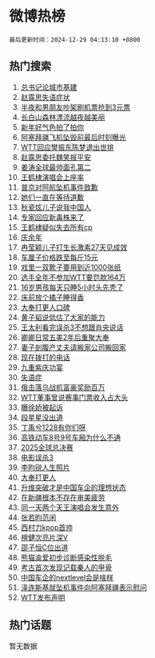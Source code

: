 # 微博热榜

`最后更新时间：2024-12-29 04:13:10 +0800`

## 热门搜索

1. [总书记论城市基建](https://m.weibo.cn/search?containerid=100103type%3D1%26t%3D10%26q%3D%23%E6%80%BB%E4%B9%A6%E8%AE%B0%E8%AE%BA%E5%9F%8E%E5%B8%82%E5%9F%BA%E5%BB%BA%23&stream_entry_id=51&isnewpage=1&extparam=seat%3D1%26pos%3D0%26cate%3D10103%26q%3D%2523%25E6%2580%25BB%25E4%25B9%25A6%25E8%25AE%25B0%25E8%25AE%25BA%25E5%259F%258E%25E5%25B8%2582%25E5%259F%25BA%25E5%25BB%25BA%2523%26filter_type%3Drealtimehot%26dgr%3D0%26c_type%3D51%26stream_entry_id%3D51%26display_time%3D1735416789%26pre_seqid%3D173541678915002135665111)
1. [赵露思失语症状](https://m.weibo.cn/search?containerid=100103type%3D1%26t%3D10%26q%3D%23%E8%B5%B5%E9%9C%B2%E6%80%9D%E5%A4%B1%E8%AF%AD%E7%97%87%E7%8A%B6%23&stream_entry_id=31&isnewpage=1&extparam=seat%3D1%26cate%3D5001%26band_rank%3D1%26flag%3D2%26stream_entry_id%3D31%26lcate%3D5001%26pos%3D0%26realpos%3D1%26q%3D%2523%25E8%25B5%25B5%25E9%259C%25B2%25E6%2580%259D%25E5%25A4%25B1%25E8%25AF%25AD%25E7%2597%2587%25E7%258A%25B6%2523%26dgr%3D0%26c_type%3D31%26filter_type%3Drealtimehot%26display_time%3D1735416789%26pre_seqid%3D173541678915002135665111)
1. [半夜和男朋友吵架刷机票抢到3元票](https://m.weibo.cn/search?containerid=100103type%3D1%26t%3D10%26q%3D%23%E5%8D%8A%E5%A4%9C%E5%92%8C%E7%94%B7%E6%9C%8B%E5%8F%8B%E5%90%B5%E6%9E%B6%E5%88%B7%E6%9C%BA%E7%A5%A8%E6%8A%A2%E5%88%B03%E5%85%83%E7%A5%A8%23&stream_entry_id=31&isnewpage=1&extparam=seat%3D1%26cate%3D5001%26band_rank%3D2%26flag%3D2%26stream_entry_id%3D31%26lcate%3D5001%26pos%3D1%26realpos%3D2%26q%3D%2523%25E5%258D%258A%25E5%25A4%259C%25E5%2592%258C%25E7%2594%25B7%25E6%259C%258B%25E5%258F%258B%25E5%2590%25B5%25E6%259E%25B6%25E5%2588%25B7%25E6%259C%25BA%25E7%25A5%25A8%25E6%258A%25A2%25E5%2588%25B03%25E5%2585%2583%25E7%25A5%25A8%2523%26dgr%3D0%26c_type%3D31%26filter_type%3Drealtimehot%26display_time%3D1735416789%26pre_seqid%3D173541678915002135665111)
1. [长白山森林漂流越夜越美丽](https://m.weibo.cn/search?containerid=100103type%3D1%26t%3D10%26q%3D%23%E9%95%BF%E7%99%BD%E5%B1%B1%E6%A3%AE%E6%9E%97%E6%BC%82%E6%B5%81%E8%B6%8A%E5%A4%9C%E8%B6%8A%E7%BE%8E%E4%B8%BD%23&stream_entry_id=31&isnewpage=1&extparam=seat%3D1%26cate%3D5001%26band_rank%3D3%26flag%3D0%26stream_entry_id%3D31%26lcate%3D5001%26pos%3D2%26realpos%3D3%26q%3D%2523%25E9%2595%25BF%25E7%2599%25BD%25E5%25B1%25B1%25E6%25A3%25AE%25E6%259E%2597%25E6%25BC%2582%25E6%25B5%2581%25E8%25B6%258A%25E5%25A4%259C%25E8%25B6%258A%25E7%25BE%258E%25E4%25B8%25BD%2523%26dgr%3D0%26c_type%3D31%26filter_type%3Drealtimehot%26display_time%3D1735416789%26pre_seqid%3D173541678915002135665111)
1. [新年好气色拍了拍你](https://m.weibo.cn/search?containerid=100103type%3D1%26t%3D10%26q%3D%23%E6%96%B0%E5%B9%B4%E5%A5%BD%E6%B0%94%E8%89%B2%E6%8B%8D%E4%BA%86%E6%8B%8D%E4%BD%A0%23&stream_entry_id=31&isnewpage=1&extparam=seat%3D1%26cate%3D5001%26band_rank%3D4%26stream_entry_id%3D31%26is_ad_pos%3D1%26lcate%3D5001%26pos%3D3%26topic_ad%3D1%26q%3D%2523%25E6%2596%25B0%25E5%25B9%25B4%25E5%25A5%25BD%25E6%25B0%2594%25E8%2589%25B2%25E6%258B%258D%25E4%25BA%2586%25E6%258B%258D%25E4%25BD%25A0%2523%26filter_type%3Drealtimehot%26dgr%3D0%26c_type%3D31%26adid%3D270999%26display_time%3D1735416789%26pre_seqid%3D173541678915002135665111)
1. [阿塞拜疆飞机坠毁前最后时刻曝光](https://m.weibo.cn/search?containerid=100103type%3D1%26t%3D10%26q%3D%23%E9%98%BF%E5%A1%9E%E6%8B%9C%E7%96%86%E9%A3%9E%E6%9C%BA%E5%9D%A0%E6%AF%81%E5%89%8D%E6%9C%80%E5%90%8E%E6%97%B6%E5%88%BB%E6%9B%9D%E5%85%89%23&stream_entry_id=31&isnewpage=1&extparam=seat%3D1%26cate%3D5001%26band_rank%3D4%26flag%3D1%26stream_entry_id%3D31%26lcate%3D5001%26pos%3D4%26realpos%3D4%26q%3D%2523%25E9%2598%25BF%25E5%25A1%259E%25E6%258B%259C%25E7%2596%2586%25E9%25A3%259E%25E6%259C%25BA%25E5%259D%25A0%25E6%25AF%2581%25E5%2589%258D%25E6%259C%2580%25E5%2590%258E%25E6%2597%25B6%25E5%2588%25BB%25E6%259B%259D%25E5%2585%2589%2523%26dgr%3D0%26c_type%3D31%26filter_type%3Drealtimehot%26display_time%3D1735416789%26pre_seqid%3D173541678915002135665111)
1. [WTT回应樊振东陈梦退出世排](https://m.weibo.cn/search?containerid=100103type%3D1%26t%3D10%26q%3DWTT%E5%9B%9E%E5%BA%94%E6%A8%8A%E6%8C%AF%E4%B8%9C%E9%99%88%E6%A2%A6%E9%80%80%E5%87%BA%E4%B8%96%E6%8E%92&stream_entry_id=31&isnewpage=1&extparam=seat%3D1%26cate%3D5001%26band_rank%3D5%26flag%3D16%26stream_entry_id%3D31%26lcate%3D5001%26pos%3D5%26realpos%3D5%26q%3DWTT%25E5%259B%259E%25E5%25BA%2594%25E6%25A8%258A%25E6%258C%25AF%25E4%25B8%259C%25E9%2599%2588%25E6%25A2%25A6%25E9%2580%2580%25E5%2587%25BA%25E4%25B8%2596%25E6%258E%2592%26dgr%3D0%26c_type%3D31%26filter_type%3Drealtimehot%26display_time%3D1735416789%26pre_seqid%3D173541678915002135665111)
1. [赵露思委托魏笑报平安](https://m.weibo.cn/search?containerid=100103type%3D1%26t%3D10%26q%3D%E8%B5%B5%E9%9C%B2%E6%80%9D%E5%A7%94%E6%89%98%E9%AD%8F%E7%AC%91%E6%8A%A5%E5%B9%B3%E5%AE%89&stream_entry_id=31&isnewpage=1&extparam=seat%3D1%26cate%3D5001%26band_rank%3D6%26flag%3D2%26stream_entry_id%3D31%26lcate%3D5001%26pos%3D6%26realpos%3D6%26q%3D%25E8%25B5%25B5%25E9%259C%25B2%25E6%2580%259D%25E5%25A7%2594%25E6%2589%2598%25E9%25AD%258F%25E7%25AC%2591%25E6%258A%25A5%25E5%25B9%25B3%25E5%25AE%2589%26dgr%3D0%26c_type%3D31%26filter_type%3Drealtimehot%26display_time%3D1735416789%26pre_seqid%3D173541678915002135665111)
1. [姜涛全球最帅面孔第二](https://m.weibo.cn/search?containerid=100103type%3D1%26t%3D10%26q%3D%E5%A7%9C%E6%B6%9B%E5%85%A8%E7%90%83%E6%9C%80%E5%B8%85%E9%9D%A2%E5%AD%94%E7%AC%AC%E4%BA%8C&stream_entry_id=31&isnewpage=1&extparam=seat%3D1%26cate%3D5001%26band_rank%3D7%26flag%3D2%26stream_entry_id%3D31%26lcate%3D5001%26pos%3D7%26realpos%3D7%26q%3D%25E5%25A7%259C%25E6%25B6%259B%25E5%2585%25A8%25E7%2590%2583%25E6%259C%2580%25E5%25B8%2585%25E9%259D%25A2%25E5%25AD%2594%25E7%25AC%25AC%25E4%25BA%258C%26dgr%3D0%26c_type%3D31%26filter_type%3Drealtimehot%26display_time%3D1735416789%26pre_seqid%3D173541678915002135665111)
1. [王鹤棣演唱会上座率](https://m.weibo.cn/search?containerid=100103type%3D1%26t%3D10%26q%3D%23%E7%8E%8B%E9%B9%A4%E6%A3%A3%E6%BC%94%E5%94%B1%E4%BC%9A%E4%B8%8A%E5%BA%A7%E7%8E%87%23&stream_entry_id=31&isnewpage=1&extparam=seat%3D1%26cate%3D5001%26band_rank%3D8%26flag%3D2%26stream_entry_id%3D31%26lcate%3D5001%26pos%3D8%26realpos%3D8%26q%3D%2523%25E7%258E%258B%25E9%25B9%25A4%25E6%25A3%25A3%25E6%25BC%2594%25E5%2594%25B1%25E4%25BC%259A%25E4%25B8%258A%25E5%25BA%25A7%25E7%258E%2587%2523%26dgr%3D0%26c_type%3D31%26filter_type%3Drealtimehot%26display_time%3D1735416789%26pre_seqid%3D173541678915002135665111)
1. [普京对阿航坠机事件致歉](https://m.weibo.cn/search?containerid=100103type%3D1%26t%3D10%26q%3D%23%E6%99%AE%E4%BA%AC%E5%AF%B9%E9%98%BF%E8%88%AA%E5%9D%A0%E6%9C%BA%E4%BA%8B%E4%BB%B6%E8%87%B4%E6%AD%89%23&stream_entry_id=31&isnewpage=1&extparam=seat%3D1%26cate%3D5001%26band_rank%3D9%26flag%3D0%26stream_entry_id%3D31%26lcate%3D5001%26pos%3D9%26realpos%3D9%26q%3D%2523%25E6%2599%25AE%25E4%25BA%25AC%25E5%25AF%25B9%25E9%2598%25BF%25E8%2588%25AA%25E5%259D%25A0%25E6%259C%25BA%25E4%25BA%258B%25E4%25BB%25B6%25E8%2587%25B4%25E6%25AD%2589%2523%26dgr%3D0%26c_type%3D31%26filter_type%3Drealtimehot%26display_time%3D1735416789%26pre_seqid%3D173541678915002135665111)
1. [她们一直在等待道歉](https://m.weibo.cn/search?containerid=100103type%3D1%26t%3D10%26q%3D%23%E5%A5%B9%E4%BB%AC%E4%B8%80%E7%9B%B4%E5%9C%A8%E7%AD%89%E5%BE%85%E9%81%93%E6%AD%89%23&stream_entry_id=31&isnewpage=1&extparam=seat%3D1%26cate%3D5001%26band_rank%3D10%26flag%3D1%26stream_entry_id%3D31%26lcate%3D5001%26pos%3D10%26realpos%3D10%26q%3D%2523%25E5%25A5%25B9%25E4%25BB%25AC%25E4%25B8%2580%25E7%259B%25B4%25E5%259C%25A8%25E7%25AD%2589%25E5%25BE%2585%25E9%2581%2593%25E6%25AD%2589%2523%26dgr%3D0%26c_type%3D31%26filter_type%3Drealtimehot%26display_time%3D1735416789%26pre_seqid%3D173541678915002135665111)
1. [秋瓷炫儿子说我中国人](https://m.weibo.cn/search?containerid=100103type%3D1%26t%3D10%26q%3D%23%E7%A7%8B%E7%93%B7%E7%82%AB%E5%84%BF%E5%AD%90%E8%AF%B4%E6%88%91%E4%B8%AD%E5%9B%BD%E4%BA%BA%23&stream_entry_id=31&isnewpage=1&extparam=seat%3D1%26cate%3D5001%26band_rank%3D11%26flag%3D2%26stream_entry_id%3D31%26lcate%3D5001%26pos%3D11%26realpos%3D11%26q%3D%2523%25E7%25A7%258B%25E7%2593%25B7%25E7%2582%25AB%25E5%2584%25BF%25E5%25AD%2590%25E8%25AF%25B4%25E6%2588%2591%25E4%25B8%25AD%25E5%259B%25BD%25E4%25BA%25BA%2523%26dgr%3D0%26c_type%3D31%26filter_type%3Drealtimehot%26display_time%3D1735416789%26pre_seqid%3D173541678915002135665111)
1. [专家回应新毒株来了](https://m.weibo.cn/search?containerid=100103type%3D1%26t%3D10%26q%3D%23%E4%B8%93%E5%AE%B6%E5%9B%9E%E5%BA%94%E6%96%B0%E6%AF%92%E6%A0%AA%E6%9D%A5%E4%BA%86%23&stream_entry_id=31&isnewpage=1&extparam=seat%3D1%26cate%3D5001%26band_rank%3D12%26flag%3D0%26stream_entry_id%3D31%26lcate%3D5001%26pos%3D12%26realpos%3D12%26q%3D%2523%25E4%25B8%2593%25E5%25AE%25B6%25E5%259B%259E%25E5%25BA%2594%25E6%2596%25B0%25E6%25AF%2592%25E6%25A0%25AA%25E6%259D%25A5%25E4%25BA%2586%2523%26dgr%3D0%26c_type%3D31%26filter_type%3Drealtimehot%26display_time%3D1735416789%26pre_seqid%3D173541678915002135665111)
1. [王鹤棣疑似失去所有cp](https://m.weibo.cn/search?containerid=100103type%3D1%26t%3D10%26q%3D%23%E7%8E%8B%E9%B9%A4%E6%A3%A3%E7%96%91%E4%BC%BC%E5%A4%B1%E5%8E%BB%E6%89%80%E6%9C%89cp%23&stream_entry_id=31&isnewpage=1&extparam=seat%3D1%26cate%3D5001%26band_rank%3D13%26flag%3D2%26stream_entry_id%3D31%26lcate%3D5001%26pos%3D13%26realpos%3D13%26q%3D%2523%25E7%258E%258B%25E9%25B9%25A4%25E6%25A3%25A3%25E7%2596%2591%25E4%25BC%25BC%25E5%25A4%25B1%25E5%258E%25BB%25E6%2589%2580%25E6%259C%2589cp%2523%26dgr%3D0%26c_type%3D31%26filter_type%3Drealtimehot%26display_time%3D1735416789%26pre_seqid%3D173541678915002135665111)
1. [庆余年](https://m.weibo.cn/search?containerid=100103type%3D1%26t%3D10%26q%3D%E5%BA%86%E4%BD%99%E5%B9%B4&stream_entry_id=31&isnewpage=1&extparam=seat%3D1%26cate%3D5001%26band_rank%3D14%26flag%3D0%26stream_entry_id%3D31%26lcate%3D5001%26pos%3D14%26realpos%3D14%26q%3D%25E5%25BA%2586%25E4%25BD%2599%25E5%25B9%25B4%26dgr%3D0%26c_type%3D31%26filter_type%3Drealtimehot%26display_time%3D1735416789%26pre_seqid%3D173541678915002135665111)
1. [冉莹颖儿子打生长激素27天见成效](https://m.weibo.cn/search?containerid=100103type%3D1%26t%3D10%26q%3D%23%E5%86%89%E8%8E%B9%E9%A2%96%E5%84%BF%E5%AD%90%E6%89%93%E7%94%9F%E9%95%BF%E6%BF%80%E7%B4%A027%E5%A4%A9%E8%A7%81%E6%88%90%E6%95%88%23&stream_entry_id=31&isnewpage=1&extparam=seat%3D1%26cate%3D5001%26band_rank%3D15%26flag%3D0%26stream_entry_id%3D31%26lcate%3D5001%26pos%3D15%26realpos%3D15%26q%3D%2523%25E5%2586%2589%25E8%258E%25B9%25E9%25A2%2596%25E5%2584%25BF%25E5%25AD%2590%25E6%2589%2593%25E7%2594%259F%25E9%2595%25BF%25E6%25BF%2580%25E7%25B4%25A027%25E5%25A4%25A9%25E8%25A7%2581%25E6%2588%2590%25E6%2595%2588%2523%26dgr%3D0%26c_type%3D31%26filter_type%3Drealtimehot%26display_time%3D1735416789%26pre_seqid%3D173541678915002135665111)
1. [车厘子价格跌至每斤15元](https://m.weibo.cn/search?containerid=100103type%3D1%26t%3D10%26q%3D%23%E8%BD%A6%E5%8E%98%E5%AD%90%E4%BB%B7%E6%A0%BC%E8%B7%8C%E8%87%B3%E6%AF%8F%E6%96%A415%E5%85%83%23&stream_entry_id=31&isnewpage=1&extparam=seat%3D1%26cate%3D5001%26band_rank%3D16%26flag%3D0%26stream_entry_id%3D31%26lcate%3D5001%26pos%3D16%26realpos%3D16%26q%3D%2523%25E8%25BD%25A6%25E5%258E%2598%25E5%25AD%2590%25E4%25BB%25B7%25E6%25A0%25BC%25E8%25B7%258C%25E8%2587%25B3%25E6%25AF%258F%25E6%2596%25A415%25E5%2585%2583%2523%26dgr%3D0%26c_type%3D31%26filter_type%3Drealtimehot%26display_time%3D1735416789%26pre_seqid%3D173541678915002135665111)
1. [戏里一双靴子要用到近1000张纸](https://m.weibo.cn/search?containerid=100103type%3D1%26t%3D10%26q%3D%23%E6%88%8F%E9%87%8C%E4%B8%80%E5%8F%8C%E9%9D%B4%E5%AD%90%E8%A6%81%E7%94%A8%E5%88%B0%E8%BF%911000%E5%BC%A0%E7%BA%B8%23&stream_entry_id=31&isnewpage=1&extparam=seat%3D1%26cate%3D5001%26band_rank%3D17%26flag%3D0%26stream_entry_id%3D31%26lcate%3D5001%26pos%3D17%26realpos%3D17%26q%3D%2523%25E6%2588%258F%25E9%2587%258C%25E4%25B8%2580%25E5%258F%258C%25E9%259D%25B4%25E5%25AD%2590%25E8%25A6%2581%25E7%2594%25A8%25E5%2588%25B0%25E8%25BF%25911000%25E5%25BC%25A0%25E7%25BA%25B8%2523%26dgr%3D0%26c_type%3D31%26filter_type%3Drealtimehot%26display_time%3D1735416789%26pre_seqid%3D173541678915002135665111)
1. [选手全年不参加WTT要罚款164万](https://m.weibo.cn/search?containerid=100103type%3D1%26t%3D10%26q%3D%23%E9%80%89%E6%89%8B%E5%85%A8%E5%B9%B4%E4%B8%8D%E5%8F%82%E5%8A%A0WTT%E8%A6%81%E7%BD%9A%E6%AC%BE164%E4%B8%87%23&stream_entry_id=31&isnewpage=1&extparam=seat%3D1%26cate%3D5001%26band_rank%3D18%26flag%3D0%26stream_entry_id%3D31%26lcate%3D5001%26pos%3D18%26realpos%3D18%26q%3D%2523%25E9%2580%2589%25E6%2589%258B%25E5%2585%25A8%25E5%25B9%25B4%25E4%25B8%258D%25E5%258F%2582%25E5%258A%25A0WTT%25E8%25A6%2581%25E7%25BD%259A%25E6%25AC%25BE164%25E4%25B8%2587%2523%26dgr%3D0%26c_type%3D31%26filter_type%3Drealtimehot%26display_time%3D1735416789%26pre_seqid%3D173541678915002135665111)
1. [16岁男孩每天只睡5小时头先秃了](https://m.weibo.cn/search?containerid=100103type%3D1%26t%3D10%26q%3D%2316%E5%B2%81%E7%94%B7%E5%AD%A9%E6%AF%8F%E5%A4%A9%E5%8F%AA%E7%9D%A15%E5%B0%8F%E6%97%B6%E5%A4%B4%E5%85%88%E7%A7%83%E4%BA%86%23&stream_entry_id=31&isnewpage=1&extparam=seat%3D1%26cate%3D5001%26band_rank%3D19%26flag%3D0%26stream_entry_id%3D31%26lcate%3D5001%26pos%3D19%26realpos%3D19%26q%3D%252316%25E5%25B2%2581%25E7%2594%25B7%25E5%25AD%25A9%25E6%25AF%258F%25E5%25A4%25A9%25E5%258F%25AA%25E7%259D%25A15%25E5%25B0%258F%25E6%2597%25B6%25E5%25A4%25B4%25E5%2585%2588%25E7%25A7%2583%25E4%25BA%2586%2523%26dgr%3D0%26c_type%3D31%26filter_type%3Drealtimehot%26display_time%3D1735416789%26pre_seqid%3D173541678915002135665111)
1. [床前放个橘子睡得香](https://m.weibo.cn/search?containerid=100103type%3D1%26t%3D10%26q%3D%23%E5%BA%8A%E5%89%8D%E6%94%BE%E4%B8%AA%E6%A9%98%E5%AD%90%E7%9D%A1%E5%BE%97%E9%A6%99%23&stream_entry_id=31&isnewpage=1&extparam=seat%3D1%26cate%3D5001%26band_rank%3D20%26flag%3D0%26stream_entry_id%3D31%26lcate%3D5001%26pos%3D20%26realpos%3D20%26q%3D%2523%25E5%25BA%258A%25E5%2589%258D%25E6%2594%25BE%25E4%25B8%25AA%25E6%25A9%2598%25E5%25AD%2590%25E7%259D%25A1%25E5%25BE%2597%25E9%25A6%2599%2523%26dgr%3D0%26c_type%3D31%26filter_type%3Drealtimehot%26display_time%3D1735416789%26pre_seqid%3D173541678915002135665111)
1. [大奉打更人口碑](https://m.weibo.cn/search?containerid=100103type%3D1%26t%3D10%26q%3D%23%E5%A4%A7%E5%A5%89%E6%89%93%E6%9B%B4%E4%BA%BA%E5%8F%A3%E7%A2%91%23&stream_entry_id=31&isnewpage=1&extparam=seat%3D1%26cate%3D5001%26band_rank%3D21%26flag%3D0%26stream_entry_id%3D31%26lcate%3D5001%26pos%3D21%26realpos%3D21%26q%3D%2523%25E5%25A4%25A7%25E5%25A5%2589%25E6%2589%2593%25E6%259B%25B4%25E4%25BA%25BA%25E5%258F%25A3%25E7%25A2%2591%2523%26dgr%3D0%26c_type%3D31%26filter_type%3Drealtimehot%26display_time%3D1735416789%26pre_seqid%3D173541678915002135665111)
1. [黄子韬说低估了大家的能力](https://m.weibo.cn/search?containerid=100103type%3D1%26t%3D10%26q%3D%23%E9%BB%84%E5%AD%90%E9%9F%AC%E8%AF%B4%E4%BD%8E%E4%BC%B0%E4%BA%86%E5%A4%A7%E5%AE%B6%E7%9A%84%E8%83%BD%E5%8A%9B%23&stream_entry_id=31&isnewpage=1&extparam=seat%3D1%26cate%3D5001%26band_rank%3D22%26flag%3D1%26stream_entry_id%3D31%26lcate%3D5001%26pos%3D22%26realpos%3D22%26q%3D%2523%25E9%25BB%2584%25E5%25AD%2590%25E9%259F%25AC%25E8%25AF%25B4%25E4%25BD%258E%25E4%25BC%25B0%25E4%25BA%2586%25E5%25A4%25A7%25E5%25AE%25B6%25E7%259A%2584%25E8%2583%25BD%25E5%258A%259B%2523%26dgr%3D0%26c_type%3D31%26filter_type%3Drealtimehot%26display_time%3D1735416789%26pre_seqid%3D173541678915002135665111)
1. [王太利看完误杀3不想跟肖央说话](https://m.weibo.cn/search?containerid=100103type%3D1%26t%3D10%26q%3D%E7%8E%8B%E5%A4%AA%E5%88%A9%E7%9C%8B%E5%AE%8C%E8%AF%AF%E6%9D%803%E4%B8%8D%E6%83%B3%E8%B7%9F%E8%82%96%E5%A4%AE%E8%AF%B4%E8%AF%9D&stream_entry_id=31&isnewpage=1&extparam=seat%3D1%26cate%3D5001%26band_rank%3D23%26flag%3D0%26stream_entry_id%3D31%26lcate%3D5001%26pos%3D23%26realpos%3D23%26q%3D%25E7%258E%258B%25E5%25A4%25AA%25E5%2588%25A9%25E7%259C%258B%25E5%25AE%258C%25E8%25AF%25AF%25E6%259D%25803%25E4%25B8%258D%25E6%2583%25B3%25E8%25B7%259F%25E8%2582%2596%25E5%25A4%25AE%25E8%25AF%25B4%25E8%25AF%259D%26dgr%3D0%26c_type%3D31%26filter_type%3Drealtimehot%26display_time%3D1735416789%26pre_seqid%3D173541678915002135665111)
1. [卿卿日常五美2年后重聚大奉](https://m.weibo.cn/search?containerid=100103type%3D1%26t%3D10%26q%3D%E5%8D%BF%E5%8D%BF%E6%97%A5%E5%B8%B8%E4%BA%94%E7%BE%8E2%E5%B9%B4%E5%90%8E%E9%87%8D%E8%81%9A%E5%A4%A7%E5%A5%89&stream_entry_id=31&isnewpage=1&extparam=seat%3D1%26cate%3D5001%26band_rank%3D24%26flag%3D0%26stream_entry_id%3D31%26lcate%3D5001%26pos%3D24%26realpos%3D24%26q%3D%25E5%258D%25BF%25E5%258D%25BF%25E6%2597%25A5%25E5%25B8%25B8%25E4%25BA%2594%25E7%25BE%258E2%25E5%25B9%25B4%25E5%2590%258E%25E9%2587%258D%25E8%2581%259A%25E5%25A4%25A7%25E5%25A5%2589%26dgr%3D0%26c_type%3D31%26filter_type%3Drealtimehot%26display_time%3D1735416789%26pre_seqid%3D173541678915002135665111)
1. [妻子剖腹产丈夫请搬家公司搬回家](https://m.weibo.cn/search?containerid=100103type%3D1%26t%3D10%26q%3D%23%E5%A6%BB%E5%AD%90%E5%89%96%E8%85%B9%E4%BA%A7%E4%B8%88%E5%A4%AB%E8%AF%B7%E6%90%AC%E5%AE%B6%E5%85%AC%E5%8F%B8%E6%90%AC%E5%9B%9E%E5%AE%B6%23&stream_entry_id=31&isnewpage=1&extparam=seat%3D1%26cate%3D5001%26band_rank%3D25%26flag%3D0%26stream_entry_id%3D31%26lcate%3D5001%26pos%3D25%26realpos%3D25%26q%3D%2523%25E5%25A6%25BB%25E5%25AD%2590%25E5%2589%2596%25E8%2585%25B9%25E4%25BA%25A7%25E4%25B8%2588%25E5%25A4%25AB%25E8%25AF%25B7%25E6%2590%25AC%25E5%25AE%25B6%25E5%2585%25AC%25E5%258F%25B8%25E6%2590%25AC%25E5%259B%259E%25E5%25AE%25B6%2523%26dgr%3D0%26c_type%3D31%26filter_type%3Drealtimehot%26display_time%3D1735416789%26pre_seqid%3D173541678915002135665111)
1. [现在拨打的电话](https://m.weibo.cn/search?containerid=100103type%3D1%26t%3D10%26q%3D%E7%8E%B0%E5%9C%A8%E6%8B%A8%E6%89%93%E7%9A%84%E7%94%B5%E8%AF%9D&stream_entry_id=31&isnewpage=1&extparam=seat%3D1%26cate%3D5001%26band_rank%3D26%26flag%3D0%26stream_entry_id%3D31%26lcate%3D5001%26pos%3D26%26realpos%3D26%26q%3D%25E7%258E%25B0%25E5%259C%25A8%25E6%258B%25A8%25E6%2589%2593%25E7%259A%2584%25E7%2594%25B5%25E8%25AF%259D%26dgr%3D0%26c_type%3D31%26filter_type%3Drealtimehot%26display_time%3D1735416789%26pre_seqid%3D173541678915002135665111)
1. [九重紫庆功宴](https://m.weibo.cn/search?containerid=100103type%3D1%26t%3D10%26q%3D%E4%B9%9D%E9%87%8D%E7%B4%AB%E5%BA%86%E5%8A%9F%E5%AE%B4&stream_entry_id=31&isnewpage=1&extparam=seat%3D1%26cate%3D5001%26band_rank%3D27%26flag%3D0%26stream_entry_id%3D31%26lcate%3D5001%26pos%3D27%26realpos%3D27%26q%3D%25E4%25B9%259D%25E9%2587%258D%25E7%25B4%25AB%25E5%25BA%2586%25E5%258A%259F%25E5%25AE%25B4%26dgr%3D0%26c_type%3D31%26filter_type%3Drealtimehot%26display_time%3D1735416789%26pre_seqid%3D173541678915002135665111)
1. [失语症](https://m.weibo.cn/search?containerid=100103type%3D1%26t%3D10%26q%3D%E5%A4%B1%E8%AF%AD%E7%97%87&stream_entry_id=31&isnewpage=1&extparam=seat%3D1%26cate%3D5001%26band_rank%3D28%26flag%3D0%26stream_entry_id%3D31%26lcate%3D5001%26pos%3D28%26realpos%3D28%26q%3D%25E5%25A4%25B1%25E8%25AF%25AD%25E7%2597%2587%26dgr%3D0%26c_type%3D31%26filter_type%3Drealtimehot%26display_time%3D1735416789%26pre_seqid%3D173541678915002135665111)
1. [俄击落乌战机富豪奖励百万](https://m.weibo.cn/search?containerid=100103type%3D1%26t%3D10%26q%3D%23%E4%BF%84%E5%87%BB%E8%90%BD%E4%B9%8C%E6%88%98%E6%9C%BA%E5%AF%8C%E8%B1%AA%E5%A5%96%E5%8A%B1%E7%99%BE%E4%B8%87%23&stream_entry_id=31&isnewpage=1&extparam=seat%3D1%26cate%3D5001%26band_rank%3D29%26flag%3D0%26stream_entry_id%3D31%26lcate%3D5001%26pos%3D29%26realpos%3D29%26q%3D%2523%25E4%25BF%2584%25E5%2587%25BB%25E8%2590%25BD%25E4%25B9%258C%25E6%2588%2598%25E6%259C%25BA%25E5%25AF%258C%25E8%25B1%25AA%25E5%25A5%2596%25E5%258A%25B1%25E7%2599%25BE%25E4%25B8%2587%2523%26dgr%3D0%26c_type%3D31%26filter_type%3Drealtimehot%26display_time%3D1735416789%26pre_seqid%3D173541678915002135665111)
1. [WTT董事曾说赛事门票收入占大头](https://m.weibo.cn/search?containerid=100103type%3D1%26t%3D10%26q%3D%23WTT%E8%91%A3%E4%BA%8B%E6%9B%BE%E8%AF%B4%E8%B5%9B%E4%BA%8B%E9%97%A8%E7%A5%A8%E6%94%B6%E5%85%A5%E5%8D%A0%E5%A4%A7%E5%A4%B4%23&stream_entry_id=31&isnewpage=1&extparam=seat%3D1%26cate%3D5001%26band_rank%3D30%26flag%3D0%26stream_entry_id%3D31%26lcate%3D5001%26pos%3D30%26realpos%3D30%26q%3D%2523WTT%25E8%2591%25A3%25E4%25BA%258B%25E6%259B%25BE%25E8%25AF%25B4%25E8%25B5%259B%25E4%25BA%258B%25E9%2597%25A8%25E7%25A5%25A8%25E6%2594%25B6%25E5%2585%25A5%25E5%258D%25A0%25E5%25A4%25A7%25E5%25A4%25B4%2523%26dgr%3D0%26c_type%3D31%26filter_type%3Drealtimehot%26display_time%3D1735416789%26pre_seqid%3D173541678915002135665111)
1. [曝徐娇被起诉](https://m.weibo.cn/search?containerid=100103type%3D1%26t%3D10%26q%3D%23%E6%9B%9D%E5%BE%90%E5%A8%87%E8%A2%AB%E8%B5%B7%E8%AF%89%23&stream_entry_id=31&isnewpage=1&extparam=seat%3D1%26cate%3D5001%26band_rank%3D31%26flag%3D0%26stream_entry_id%3D31%26lcate%3D5001%26pos%3D31%26realpos%3D31%26q%3D%2523%25E6%259B%259D%25E5%25BE%2590%25E5%25A8%2587%25E8%25A2%25AB%25E8%25B5%25B7%25E8%25AF%2589%2523%26dgr%3D0%26c_type%3D31%26filter_type%3Drealtimehot%26display_time%3D1735416789%26pre_seqid%3D173541678915002135665111)
1. [段星星没出道](https://m.weibo.cn/search?containerid=100103type%3D1%26t%3D10%26q%3D%E6%AE%B5%E6%98%9F%E6%98%9F%E6%B2%A1%E5%87%BA%E9%81%93&stream_entry_id=31&isnewpage=1&extparam=seat%3D1%26cate%3D5001%26band_rank%3D32%26flag%3D0%26stream_entry_id%3D31%26lcate%3D5001%26pos%3D32%26realpos%3D32%26q%3D%25E6%25AE%25B5%25E6%2598%259F%25E6%2598%259F%25E6%25B2%25A1%25E5%2587%25BA%25E9%2581%2593%26dgr%3D0%26c_type%3D31%26filter_type%3Drealtimehot%26display_time%3D1735416789%26pre_seqid%3D173541678915002135665111)
1. [丁禹兮1228有你们呀](https://m.weibo.cn/search?containerid=100103type%3D1%26t%3D10%26q%3D%23%E4%B8%81%E7%A6%B9%E5%85%AE1228%E6%9C%89%E4%BD%A0%E4%BB%AC%E5%91%80%23&stream_entry_id=31&isnewpage=1&extparam=seat%3D1%26cate%3D5001%26band_rank%3D33%26flag%3D0%26stream_entry_id%3D31%26lcate%3D5001%26pos%3D33%26realpos%3D33%26q%3D%2523%25E4%25B8%2581%25E7%25A6%25B9%25E5%2585%25AE1228%25E6%259C%2589%25E4%25BD%25A0%25E4%25BB%25AC%25E5%2591%2580%2523%26dgr%3D0%26c_type%3D31%26filter_type%3Drealtimehot%26display_time%3D1735416789%26pre_seqid%3D173541678915002135665111)
1. [高铁动车8号9号车厢为什么不通](https://m.weibo.cn/search?containerid=100103type%3D1%26t%3D10%26q%3D%23%E9%AB%98%E9%93%81%E5%8A%A8%E8%BD%A68%E5%8F%B79%E5%8F%B7%E8%BD%A6%E5%8E%A2%E4%B8%BA%E4%BB%80%E4%B9%88%E4%B8%8D%E9%80%9A%23&stream_entry_id=31&isnewpage=1&extparam=seat%3D1%26cate%3D5001%26band_rank%3D34%26flag%3D0%26stream_entry_id%3D31%26lcate%3D5001%26pos%3D34%26realpos%3D34%26q%3D%2523%25E9%25AB%2598%25E9%2593%2581%25E5%258A%25A8%25E8%25BD%25A68%25E5%258F%25B79%25E5%258F%25B7%25E8%25BD%25A6%25E5%258E%25A2%25E4%25B8%25BA%25E4%25BB%2580%25E4%25B9%2588%25E4%25B8%258D%25E9%2580%259A%2523%26dgr%3D0%26c_type%3D31%26filter_type%3Drealtimehot%26display_time%3D1735416789%26pre_seqid%3D173541678915002135665111)
1. [2025全球总决赛](https://m.weibo.cn/search?containerid=100103type%3D1%26t%3D10%26q%3D%232025%E5%85%A8%E7%90%83%E6%80%BB%E5%86%B3%E8%B5%9B%23&stream_entry_id=31&isnewpage=1&extparam=seat%3D1%26cate%3D5001%26band_rank%3D35%26flag%3D0%26stream_entry_id%3D31%26lcate%3D5001%26pos%3D35%26realpos%3D35%26q%3D%25232025%25E5%2585%25A8%25E7%2590%2583%25E6%2580%25BB%25E5%2586%25B3%25E8%25B5%259B%2523%26dgr%3D0%26c_type%3D31%26filter_type%3Drealtimehot%26display_time%3D1735416789%26pre_seqid%3D173541678915002135665111)
1. [电影误杀3](https://m.weibo.cn/search?containerid=100103type%3D1%26t%3D10%26q%3D%E7%94%B5%E5%BD%B1%E8%AF%AF%E6%9D%803&stream_entry_id=31&isnewpage=1&extparam=seat%3D1%26cate%3D5001%26band_rank%3D36%26flag%3D1%26stream_entry_id%3D31%26lcate%3D5001%26pos%3D36%26realpos%3D36%26q%3D%25E7%2594%25B5%25E5%25BD%25B1%25E8%25AF%25AF%25E6%259D%25803%26dgr%3D0%26c_type%3D31%26filter_type%3Drealtimehot%26display_time%3D1735416789%26pre_seqid%3D173541678915002135665111)
1. [李昀锐人生照片](https://m.weibo.cn/search?containerid=100103type%3D1%26t%3D10%26q%3D%23%E6%9D%8E%E6%98%80%E9%94%90%E4%BA%BA%E7%94%9F%E7%85%A7%E7%89%87%23&stream_entry_id=31&isnewpage=1&extparam=seat%3D1%26cate%3D5001%26band_rank%3D37%26flag%3D0%26stream_entry_id%3D31%26lcate%3D5001%26pos%3D37%26realpos%3D37%26q%3D%2523%25E6%259D%258E%25E6%2598%2580%25E9%2594%2590%25E4%25BA%25BA%25E7%2594%259F%25E7%2585%25A7%25E7%2589%2587%2523%26dgr%3D0%26c_type%3D31%26filter_type%3Drealtimehot%26display_time%3D1735416789%26pre_seqid%3D173541678915002135665111)
1. [大奉打更人](https://m.weibo.cn/search?containerid=100103type%3D1%26t%3D10%26q%3D%E5%A4%A7%E5%A5%89%E6%89%93%E6%9B%B4%E4%BA%BA&stream_entry_id=31&isnewpage=1&extparam=seat%3D1%26cate%3D5001%26band_rank%3D38%26flag%3D0%26stream_entry_id%3D31%26lcate%3D5001%26pos%3D38%26realpos%3D38%26q%3D%25E5%25A4%25A7%25E5%25A5%2589%25E6%2589%2593%25E6%259B%25B4%25E4%25BA%25BA%26dgr%3D0%26c_type%3D31%26filter_type%3Drealtimehot%26display_time%3D1735416789%26pre_seqid%3D173541678915002135665111)
1. [升维突破才是中国车企的理想状态](https://m.weibo.cn/search?containerid=100103type%3D1%26t%3D10%26q%3D%23%E5%8D%87%E7%BB%B4%E7%AA%81%E7%A0%B4%E6%89%8D%E6%98%AF%E4%B8%AD%E5%9B%BD%E8%BD%A6%E4%BC%81%E7%9A%84%E7%90%86%E6%83%B3%E7%8A%B6%E6%80%81%23&stream_entry_id=31&isnewpage=1&extparam=seat%3D1%26cate%3D5001%26band_rank%3D39%26flag%3D1%26stream_entry_id%3D31%26lcate%3D5001%26pos%3D39%26realpos%3D39%26q%3D%2523%25E5%258D%2587%25E7%25BB%25B4%25E7%25AA%2581%25E7%25A0%25B4%25E6%2589%258D%25E6%2598%25AF%25E4%25B8%25AD%25E5%259B%25BD%25E8%25BD%25A6%25E4%25BC%2581%25E7%259A%2584%25E7%2590%2586%25E6%2583%25B3%25E7%258A%25B6%25E6%2580%2581%2523%26dgr%3D0%26c_type%3D31%26filter_type%3Drealtimehot%26display_time%3D1735416789%26pre_seqid%3D173541678915002135665111)
1. [在新疆根本不存在审美疲劳](https://m.weibo.cn/search?containerid=100103type%3D1%26t%3D10%26q%3D%23%E5%9C%A8%E6%96%B0%E7%96%86%E6%A0%B9%E6%9C%AC%E4%B8%8D%E5%AD%98%E5%9C%A8%E5%AE%A1%E7%BE%8E%E7%96%B2%E5%8A%B3%23&stream_entry_id=31&isnewpage=1&extparam=seat%3D1%26cate%3D5001%26band_rank%3D40%26flag%3D0%26stream_entry_id%3D31%26lcate%3D5001%26pos%3D40%26realpos%3D40%26q%3D%2523%25E5%259C%25A8%25E6%2596%25B0%25E7%2596%2586%25E6%25A0%25B9%25E6%259C%25AC%25E4%25B8%258D%25E5%25AD%2598%25E5%259C%25A8%25E5%25AE%25A1%25E7%25BE%258E%25E7%2596%25B2%25E5%258A%25B3%2523%26dgr%3D0%26c_type%3D31%26filter_type%3Drealtimehot%26display_time%3D1735416789%26pre_seqid%3D173541678915002135665111)
1. [同一天两个天王演唱会发生意外](https://m.weibo.cn/search?containerid=100103type%3D1%26t%3D10%26q%3D%23%E5%90%8C%E4%B8%80%E5%A4%A9%E4%B8%A4%E4%B8%AA%E5%A4%A9%E7%8E%8B%E6%BC%94%E5%94%B1%E4%BC%9A%E5%8F%91%E7%94%9F%E6%84%8F%E5%A4%96%23&stream_entry_id=31&isnewpage=1&extparam=seat%3D1%26cate%3D5001%26band_rank%3D41%26flag%3D0%26stream_entry_id%3D31%26lcate%3D5001%26pos%3D41%26realpos%3D41%26q%3D%2523%25E5%2590%258C%25E4%25B8%2580%25E5%25A4%25A9%25E4%25B8%25A4%25E4%25B8%25AA%25E5%25A4%25A9%25E7%258E%258B%25E6%25BC%2594%25E5%2594%25B1%25E4%25BC%259A%25E5%258F%2591%25E7%2594%259F%25E6%2584%258F%25E5%25A4%2596%2523%26dgr%3D0%26c_type%3D31%26filter_type%3Drealtimehot%26display_time%3D1735416789%26pre_seqid%3D173541678915002135665111)
1. [张若昀范闲](https://m.weibo.cn/search?containerid=100103type%3D1%26t%3D10%26q%3D%23%E5%BC%A0%E8%8B%A5%E6%98%80%E8%8C%83%E9%97%B2%23&stream_entry_id=31&isnewpage=1&extparam=seat%3D1%26cate%3D5001%26band_rank%3D42%26flag%3D0%26stream_entry_id%3D31%26lcate%3D5001%26pos%3D42%26realpos%3D42%26q%3D%2523%25E5%25BC%25A0%25E8%258B%25A5%25E6%2598%2580%25E8%258C%2583%25E9%2597%25B2%2523%26dgr%3D0%26c_type%3D31%26filter_type%3Drealtimehot%26display_time%3D1735416789%26pre_seqid%3D173541678915002135665111)
1. [西村力kpop首帅](https://m.weibo.cn/search?containerid=100103type%3D1%26t%3D10%26q%3D%E8%A5%BF%E6%9D%91%E5%8A%9Bkpop%E9%A6%96%E5%B8%85&stream_entry_id=31&isnewpage=1&extparam=seat%3D1%26cate%3D5001%26band_rank%3D43%26flag%3D0%26stream_entry_id%3D31%26lcate%3D5001%26pos%3D43%26realpos%3D43%26q%3D%25E8%25A5%25BF%25E6%259D%2591%25E5%258A%259Bkpop%25E9%25A6%2596%25E5%25B8%2585%26dgr%3D0%26c_type%3D31%26filter_type%3Drealtimehot%26display_time%3D1735416789%26pre_seqid%3D173541678915002135665111)
1. [檀健次亮片深V](https://m.weibo.cn/search?containerid=100103type%3D1%26t%3D10%26q%3D%23%E6%AA%80%E5%81%A5%E6%AC%A1%E4%BA%AE%E7%89%87%E6%B7%B1V%23&stream_entry_id=31&isnewpage=1&extparam=seat%3D1%26cate%3D5001%26band_rank%3D44%26flag%3D0%26stream_entry_id%3D31%26lcate%3D5001%26pos%3D44%26realpos%3D44%26q%3D%2523%25E6%25AA%2580%25E5%2581%25A5%25E6%25AC%25A1%25E4%25BA%25AE%25E7%2589%2587%25E6%25B7%25B1V%2523%26dgr%3D0%26c_type%3D31%26filter_type%3Drealtimehot%26display_time%3D1735416789%26pre_seqid%3D173541678915002135665111)
1. [邵子恒C位出道](https://m.weibo.cn/search?containerid=100103type%3D1%26t%3D10%26q%3D%E9%82%B5%E5%AD%90%E6%81%92C%E4%BD%8D%E5%87%BA%E9%81%93&stream_entry_id=31&isnewpage=1&extparam=seat%3D1%26cate%3D5001%26band_rank%3D45%26flag%3D0%26stream_entry_id%3D31%26lcate%3D5001%26pos%3D45%26realpos%3D45%26q%3D%25E9%2582%25B5%25E5%25AD%2590%25E6%2581%2592C%25E4%25BD%258D%25E5%2587%25BA%25E9%2581%2593%26dgr%3D0%26c_type%3D31%26filter_type%3Drealtimehot%26display_time%3D1735416789%26pre_seqid%3D173541678915002135665111)
1. [熊猫渝爱初步诊断感染性脱毛](https://m.weibo.cn/search?containerid=100103type%3D1%26t%3D10%26q%3D%23%E7%86%8A%E7%8C%AB%E6%B8%9D%E7%88%B1%E5%88%9D%E6%AD%A5%E8%AF%8A%E6%96%AD%E6%84%9F%E6%9F%93%E6%80%A7%E8%84%B1%E6%AF%9B%23&stream_entry_id=31&isnewpage=1&extparam=seat%3D1%26cate%3D5001%26band_rank%3D46%26flag%3D0%26stream_entry_id%3D31%26lcate%3D5001%26pos%3D46%26realpos%3D46%26q%3D%2523%25E7%2586%258A%25E7%258C%25AB%25E6%25B8%259D%25E7%2588%25B1%25E5%2588%259D%25E6%25AD%25A5%25E8%25AF%258A%25E6%2596%25AD%25E6%2584%259F%25E6%259F%2593%25E6%2580%25A7%25E8%2584%25B1%25E6%25AF%259B%2523%26dgr%3D0%26c_type%3D31%26filter_type%3Drealtimehot%26display_time%3D1735416789%26pre_seqid%3D173541678915002135665111)
1. [考古首次发现记载秦人的甲骨](https://m.weibo.cn/search?containerid=100103type%3D1%26t%3D10%26q%3D%23%E8%80%83%E5%8F%A4%E9%A6%96%E6%AC%A1%E5%8F%91%E7%8E%B0%E8%AE%B0%E8%BD%BD%E7%A7%A6%E4%BA%BA%E7%9A%84%E7%94%B2%E9%AA%A8%23&stream_entry_id=31&isnewpage=1&extparam=seat%3D1%26cate%3D5001%26band_rank%3D47%26flag%3D1%26stream_entry_id%3D31%26lcate%3D5001%26pos%3D47%26realpos%3D47%26q%3D%2523%25E8%2580%2583%25E5%258F%25A4%25E9%25A6%2596%25E6%25AC%25A1%25E5%258F%2591%25E7%258E%25B0%25E8%25AE%25B0%25E8%25BD%25BD%25E7%25A7%25A6%25E4%25BA%25BA%25E7%259A%2584%25E7%2594%25B2%25E9%25AA%25A8%2523%26dgr%3D0%26c_type%3D31%26filter_type%3Drealtimehot%26display_time%3D1735416789%26pre_seqid%3D173541678915002135665111)
1. [中国车企的nextlevel会是啥样](https://m.weibo.cn/search?containerid=100103type%3D1%26t%3D10%26q%3D%23%E4%B8%AD%E5%9B%BD%E8%BD%A6%E4%BC%81%E7%9A%84nextlevel%E4%BC%9A%E6%98%AF%E5%95%A5%E6%A0%B7%23&stream_entry_id=31&isnewpage=1&extparam=seat%3D1%26cate%3D5001%26band_rank%3D48%26flag%3D0%26stream_entry_id%3D31%26lcate%3D5001%26pos%3D48%26realpos%3D48%26q%3D%2523%25E4%25B8%25AD%25E5%259B%25BD%25E8%25BD%25A6%25E4%25BC%2581%25E7%259A%2584nextlevel%25E4%25BC%259A%25E6%2598%25AF%25E5%2595%25A5%25E6%25A0%25B7%2523%26dgr%3D0%26c_type%3D31%26filter_type%3Drealtimehot%26display_time%3D1735416789%26pre_seqid%3D173541678915002135665111)
1. [泽连斯基就坠机事件向阿塞拜疆表示慰问](https://m.weibo.cn/search?containerid=100103type%3D1%26t%3D10%26q%3D%23%E6%B3%BD%E8%BF%9E%E6%96%AF%E5%9F%BA%E5%B0%B1%E5%9D%A0%E6%9C%BA%E4%BA%8B%E4%BB%B6%E5%90%91%E9%98%BF%E5%A1%9E%E6%8B%9C%E7%96%86%E8%A1%A8%E7%A4%BA%E6%85%B0%E9%97%AE%23&stream_entry_id=31&isnewpage=1&extparam=seat%3D1%26cate%3D5001%26band_rank%3D49%26flag%3D0%26stream_entry_id%3D31%26lcate%3D5001%26pos%3D49%26realpos%3D49%26q%3D%2523%25E6%25B3%25BD%25E8%25BF%259E%25E6%2596%25AF%25E5%259F%25BA%25E5%25B0%25B1%25E5%259D%25A0%25E6%259C%25BA%25E4%25BA%258B%25E4%25BB%25B6%25E5%2590%2591%25E9%2598%25BF%25E5%25A1%259E%25E6%258B%259C%25E7%2596%2586%25E8%25A1%25A8%25E7%25A4%25BA%25E6%2585%25B0%25E9%2597%25AE%2523%26dgr%3D0%26c_type%3D31%26filter_type%3Drealtimehot%26display_time%3D1735416789%26pre_seqid%3D173541678915002135665111)
1. [WTT发布声明](https://m.weibo.cn/search?containerid=100103type%3D1%26t%3D10%26q%3D%23WTT%E5%8F%91%E5%B8%83%E5%A3%B0%E6%98%8E%23&stream_entry_id=31&isnewpage=1&extparam=seat%3D1%26cate%3D5001%26band_rank%3D50%26flag%3D0%26stream_entry_id%3D31%26lcate%3D5001%26pos%3D50%26realpos%3D50%26q%3D%2523WTT%25E5%258F%2591%25E5%25B8%2583%25E5%25A3%25B0%25E6%2598%258E%2523%26dgr%3D0%26c_type%3D31%26filter_type%3Drealtimehot%26display_time%3D1735416789%26pre_seqid%3D173541678915002135665111)

## 热门话题

暂无数据
